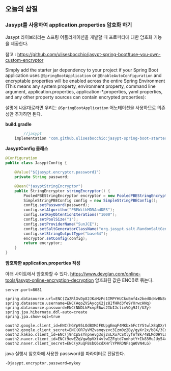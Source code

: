 ## 오늘의 삽질

### Jasypt를 사용하여 application.properties 암호화 하기

Jasypt 라이브러리는 스프링 어플리케이션을 개발할 때 프로퍼티에 대한 암호화 기능을 제공한다.

참고 : https://github.com/ulisesbocchio/jasypt-spring-boot#use-you-own-custom-encryptor

Simply add the starter jar dependency to your project if your Spring Boot application uses `@SpringBootApplication` or `@EnableAutoConfiguration` and encryptable properties will be enabled across the entire Spring Environment (This means any system property, environment property, command line argument, application.properties, application-*.properties, yaml properties, and any other property sources can contain encrypted properties):

설명에 나온대로라면 우리는 `@SpringBootApplication` 어노테이션을 사용하므로 의존성만 추가하면 된다.

**build.gradle**

```groovy
		//jasypt
    implementation "com.github.ulisesbocchio:jasypt-spring-boot-starter:3.0.4"
```

**JasyptConfig 클래스**

```java
@Configuration
public class JasyptConfig {

    @Value("${jasypt.encryptor.password}")
    private String password;

    @Bean("jasyptStringEncryptor")
    public StringEncryptor stringEncryptor() {
        PooledPBEStringEncryptor encryptor = new PooledPBEStringEncryptor();
        SimpleStringPBEConfig config = new SimpleStringPBEConfig();
        config.setPassword(password);
        config.setAlgorithm("PBEWithMD5AndDES");
        config.setKeyObtentionIterations("1000");
        config.setPoolSize("1");
        config.setProviderName("SunJCE");
        config.setSaltGeneratorClassName("org.jasypt.salt.RandomSaltGenerator");
        config.setStringOutputType("base64");
        encryptor.setConfig(config);
        return encryptor;
    }
}
```



**암호화한 application.properties 작성**

아래 사이트에서 암호화할 수 있다.
https://www.devglan.com/online-tools/jasypt-online-encryption-decryption
암호화된 값은 ENC()로 묶는다.

```
server.port=8081

spring.datasource.url=ENC(ZaZRlXvDp82JKaMzPc1IMPYHUCkuEmf4x2bedOcNvBN8r0wFeHQOhIPmouNFSr6TFJuhjeFqysa1lkK4HlkyZOE0lh4MEPAuY6wSbNbMIMOs6mPIRM4FSIXbm2vx3BnYmJzavEOCfss=)
spring.datasource.username=ENC(AqoZVSAycgK2jz8IfHRd3fe9YXrwcHNq)
spring.datasource.password=ENC(NNDLkPxvpE6ws2IbIJclimVOg9Jf/UZy)
spring.jpa.hibernate.ddl-auto=create
spring.jpa.show-sql=true

oauth2.google.client_id=ENC(hGYp95LOdBXMJFKUpgEmqF4MKbx6FctY5twlX8qDX/Ec6j6HKrLkwzejQf6wlBdqH7udXBlNbYaSFzp09hOj2lBdDQIIo3qYD63Xco+AMwmTdAg6qYnkvQ==)
oauth2.google.client_secret=ENC(OR7yVMZvamqvzvc3Izm0z2By/gyXr2x/b8X/3CqRZDZU2P9tFqWI/MzMH+SkBQF7)
oauth2.kakao.client_id=ENC(j9nCp5sYnpnevg3oj2xLXu7CSXlyfnf8k/4BLMdOHYLUUEoP3uyJsoKYs6mLz5cy)
oauth2.naver.client_id=ENC(9owEZqVgw0pVXt4vlwIZFgtd7nmhptY+Ik83MuJUy54=)
oauth2.naver.client_secret=ENC(yXuqFBsbQ6cdXHrlYPRRDNFsqW0VN4LG)
```

java 실행시 암호화에 사용한 password를 파라미터로 전달한다.

```bash
-Djasypt.encryptor.password=mykey
```


